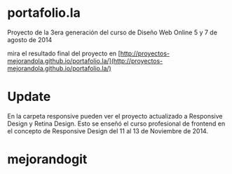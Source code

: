 portafolio.la
=============

Proyecto de la 3era generación del curso de Diseño Web Online  5 y 7 de agosto de 2014

mira el resultado final del proyecto en [http://proyectos-mejorandola.github.io/portafolio.la/](http://proyectos-mejorandola.github.io/portafolio.la/)


Update
=============

En la carpeta responsive pueden ver el proyecto actualizado a Responsive Design y Retina Design.
Esto se enseñó el curso profesional de frontend en el concepto de Responsive Design del 11 al 13 de Noviembre de 2014.
# mejorandogit
